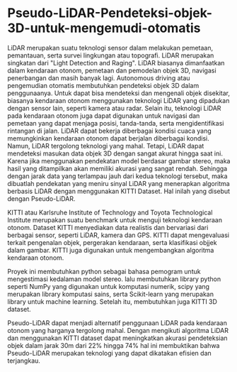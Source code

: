 # Pseudo-LiDAR-Pendeteksi-objek-3D-untuk-mengemudi-otomatis

LiDAR merupakan suatu teknologi sensor dalam melakukan pemetaan, pemantauan, serta survei lingkungan atau topografi.
LiDAR merupakan singkatan dari "Light Detection and Raging".
LiDAR biasanya dimanfaatkan dalam kendaraan otonom, pemetaan dan pemodelan objek 3D, navigasi penerbangan dan masih banyak lagi.
Autonomous driving atau pengemudian otomatis membutuhkan pendeteksi objek 3D dalam penggunaanya.
Untuk dapat bisa mendeteksi dan mengenali objek disekitar, biasanya kendaraan otonom menggunakan teknologi LiDAR yang dipadukan dengan sensor lain, seperti kamera atau radar.
Selain itu, teknologi LiDAR pada kendaraan otonom juga dapat digunakan untuk navigasi dan pemetaan yang dapat menjaga posisi, tanda-tanda, serta mengidentifikasi rintangan di jalan.
LiDAR dapat bekerja diberbagai kondisi cuaca yang memungkinkan kendaraan otonom dapat berjalan diberbagai kondisi.
Namun, LiDAR tergolong teknologi yang mahal. Tetapi, LiDAR dapat mendeteksi masukan data objek 3D dengan sangat akurat hingga saat ini.
Karena jika menggunakan pendekatan model berdasar gambar stereo, maka hasil yang ditampilkan akan memiliki akurasi yang sangat rendah.
Sehingga dengan jarak data yang terlampau jauh dari kedua teknologi tersebut, maka dibuatlah pendekatan yang meniru sinyal LiDAR yang menerapkan algoritma berbasis LiDAR dengan menggunakan KITTI Dataset. Hal inilah yang disebut dengan Pseudo-LiDAR.

KITTI atau Karlsruhe Institute of Technology and Toyota Technological Institute merupakan suatu benchmark untuk menguji teknologi kendaraan otonom.
Dataset KITTI menyediakan data realistis dan bervariasi dari berbagai sensor, seperti LiDAR, kamera dan GPS.
KITTI dapat mengevaluasi terkait pengenalan objek, pergerakan kendaraan, serta klasifikasi objjek dalam gambar.
KITTI juga digunakan untuk mengembangkan algoritma kendaraan otonom.
 
Proyek ini membutuhkan python sebagai bahasa pemogram untuk mengestimasi kedalaman model stereo. lalu membutuhkan library python seperti NumPy yang digunakan untuk komputasi numerik, scipy yang merupakan library komputasi sains, serta Scikit-learn yang merupakan library untuk machine learning. Setelah itu, membutuhkan juga KITTI 3D dataset.

Pseudo-LiDAR dapat menjadi alternatif penggunaan LiDAR pada kendaraan otonom yang harganya tergolong mahal. Dengan mengikuti algoritma LiDAR dan menggunakan KITTI dataset dapat meningkatkan akurasi pendeteksian objek dalam jarak 30m dari 22% hingga 74% hal ini membuktikan bahwa Pseudo-LiDAR merupakan teknologi yang dapat dikatakan efisien dan terjangkau.
